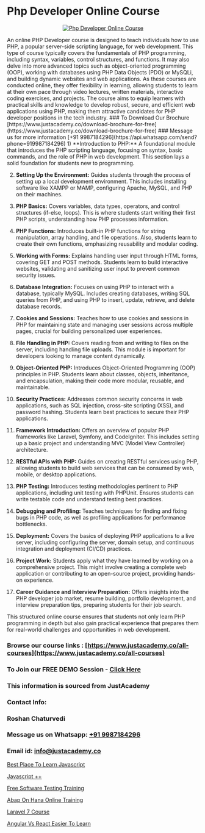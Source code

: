 # Php Developer Online Course

<p align="center">
  <a href="https://justacademy.co/course-detail/php-training">
    <img src="https://justacademy.co/storage2/course_image/1676637155_course_image.webp" alt="Php Developer Online Course">
  </a>
</p>
An online PHP Developer course is designed to teach individuals how to use PHP, a popular server-side scripting language, for web development. This type of course typically covers the fundamentals of PHP programming, including syntax, variables, control structures, and functions. It may also delve into more advanced topics such as object-oriented programming (OOP), working with databases using PHP Data Objects (PDO) or MySQLi, and building dynamic websites and web applications. As these courses are conducted online, they offer flexibility in learning, allowing students to learn at their own pace through video lectures, written materials, interactive coding exercises, and projects. The course aims to equip learners with practical skills and knowledge to develop robust, secure, and efficient web applications using PHP, making them attractive candidates for PHP developer positions in the tech industry.
### To Download Our Brochure [https://www.justacademy.co/download-brochure-for-free](https://www.justacademy.co/download-brochure-for-free)
### Message us for more information [+91 9987184296](https://api.whatsapp.com/send?phone=919987184296)
1) **Introduction to PHP:** A foundational module that introduces the PHP scripting language, focusing on syntax, basic commands, and the role of PHP in web development. This section lays a solid foundation for students new to programming.

2) **Setting Up the Environment:** Guides students through the process of setting up a local development environment. This includes installing software like XAMPP or MAMP, configuring Apache, MySQL, and PHP on their machines.

3) **PHP Basics:** Covers variables, data types, operators, and control structures (if-else, loops). This is where students start writing their first PHP scripts, understanding how PHP processes information.

4) **PHP Functions:** Introduces built-in PHP functions for string manipulation, array handling, and file operations. Also, students learn to create their own functions, emphasizing reusability and modular coding.

5) **Working with Forms:** Explains handling user input through HTML forms, covering GET and POST methods. Students learn to build interactive websites, validating and sanitizing user input to prevent common security issues.

6) **Database Integration:** Focuses on using PHP to interact with a database, typically MySQL. Includes creating databases, writing SQL queries from PHP, and using PHP to insert, update, retrieve, and delete database records.

7) **Cookies and Sessions:** Teaches how to use cookies and sessions in PHP for maintaining state and managing user sessions across multiple pages, crucial for building personalized user experiences.

8) **File Handling in PHP:** Covers reading from and writing to files on the server, including handling file uploads. This module is important for developers looking to manage content dynamically.

9) **Object-Oriented PHP:** Introduces Object-Oriented Programming (OOP) principles in PHP. Students learn about classes, objects, inheritance, and encapsulation, making their code more modular, reusable, and maintainable.

10) **Security Practices:** Addresses common security concerns in web applications, such as SQL injection, cross-site scripting (XSS), and password hashing. Students learn best practices to secure their PHP applications.

11) **Framework Introduction:** Offers an overview of popular PHP frameworks like Laravel, Symfony, and CodeIgniter. This includes setting up a basic project and understanding MVC (Model View Controller) architecture.

12) **RESTful APIs with PHP:** Guides on creating RESTful services using PHP, allowing students to build web services that can be consumed by web, mobile, or desktop applications.

13) **PHP Testing:** Introduces testing methodologies pertinent to PHP applications, including unit testing with PHPUnit. Ensures students can write testable code and understand testing best practices.

14) **Debugging and Profiling:** Teaches techniques for finding and fixing bugs in PHP code, as well as profiling applications for performance bottlenecks.

15) **Deployment:** Covers the basics of deploying PHP applications to a live server, including configuring the server, domain setup, and continuous integration and deployment (CI/CD) practices.

16) **Project Work:** Students apply what they have learned by working on a comprehensive project. This might involve creating a complete web application or contributing to an open-source project, providing hands-on experience.

17) **Career Guidance and Interview Preparation:** Offers insights into the PHP developer job market, resume building, portfolio development, and interview preparation tips, preparing students for their job search.

This structured online course ensures that students not only learn PHP programming in depth but also gain practical experience that prepares them for real-world challenges and opportunities in web development.

### Browse our course links : [https://www.justacademy.co/all-courses](https://www.justacademy.co/all-courses) 
### To Join our FREE DEMO Session - [Click Here](https://www.justacademy.co/register-for-course-demo)


### This information is sourced from JustAcademy
### Contact Info:
### Roshan Chaturvedi
### Message us on Whatsapp: [+91 9987184296](https://api.whatsapp.com/send?phone=919987184296)
### Email id: [info@justacademy.co](mailto:info@justacademy.co)
                
[Best Place To Learn Javascript](https://www.linkedin.com/pulse/best-place-learn-javascript-justacademy-kolkata-czz2e?trackingId=%2BFx3pxyklCjZVsTSprz2Fw%3D%3D&lipi=urn%3Ali%3Apage%3Ad_flagship3_company_admin%3B57ggr4WVTUuBeEA%2FxPy55A%3D%3D)

[Javascript ++](https://www.linkedin.com/pulse/javascript-justacademy-hyderabad-fwuvc/)

[Free Software Testing Training](https://medium.com/@abhidnya.1068/free-software-testing-training-d018dbd8d618)

[Abap On Hana Online Training](https://medium.com/@ranemanish460/abap-on-hana-online-training-2d26c520fb5d)

[Laravel 7 Course](https://justacademyin.github.io/justacademy/laravel-7-course)

[Angular Vs React Easier To Learn](https://justacademyin.github.io/Articles/Angular-Vs-React-Easier-To-Learn)

